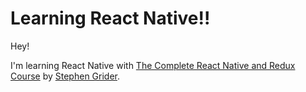 # Learning React Native!!

Hey!

I'm learning React Native with [The Complete React Native and Redux Course](https://www.udemy.com/the-complete-react-native-and-redux-course/) by [Stephen Grider](https://www.linkedin.com/in/stephengrider/).
